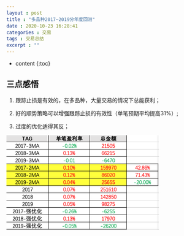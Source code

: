 ```yaml
---
layout : post
title : "多品种2017~2019分年度回测"
date : 2020-10-23 16:28:41
categories : 交易
tags : 交易总结
excerpt : ""
---
```


* content
{:toc}


## 三点感悟

1. 跟踪止损是有效的，在多品种，大量交易的情况下总能获利；

2. 好的顺势策略可以增强跟踪止损的有效性（单笔预期平均提高31%）;

3. 过度的优化适得其反；


![image](/images/summary/20201023-01.png)


